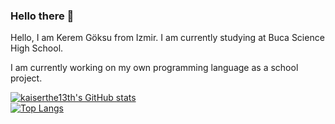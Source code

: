 ### Hello there 👋

Hello, I am Kerem Göksu from Izmir. I am currently studying at Buca Science High School.

I am currently working on my own programming language as a school project.

[![kaiserthe13th's GitHub stats](https://github-readme-stats.vercel.app/api?username=kaiserthe13th&count_private=true&show_icons=true)](https://github.com/anuraghazra/github-readme-stats)<br>
[![Top Langs](https://github-readme-stats.vercel.app/api/top-langs/?username=kaiserthe13th&hide=html,tex&langs_count=6&layout=compact)](https://github.com/anuraghazra/github-readme-stats)

<!--
**kaiserthe13th/kaiserthe13th** is a ✨ _special_ ✨ repository because its `README.md` (this file) appears on your GitHub profile.

Here are some ideas to get you started:

- 🔭 I’m currently working on ...
- 🌱 I’m currently learning ...
- 👯 I’m looking to collaborate on ...
- 🤔 I’m looking for help with ...
- 💬 Ask me about ...
- 📫 How to reach me: ...
- 😄 Pronouns: ...
- ⚡ Fun fact: ...
-->
